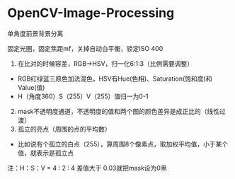 # OpenCV-Image-Processing
单角度前景背景分离

固定光圈，固定焦距mf，关掉自动白平衡，锁定ISO 400
1. 在比对的时候容差，RGB->HSV，归一化6:1:3（比例需要调整）
- RGB红绿蓝三原色加法混色，HSV有Hue(色相)、Saturation(饱和度)和Value(值)
- H（角度360）S（255）V（255）值归一为0-1
2. mask不透明度通道，不透明度的值和两个图的颜色差异是成正比的（线性过渡）
3. 孤立的亮点（周围的点的平均数）
- 比如说有个孤立的白点（255），算周围8个像素点，取加权平均值，小于某个值，就表示是孤立点

注：H：S：V =  4 : 2 : 4      差值大于 0.03就把mask设为0黑
